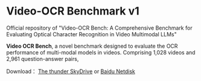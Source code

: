 # Video-OCR Benchmark v1

Official repository of "Video-OCR Bench: A Comprehensive Benchmark for Evaluating Optical Character Recognition in Video Multimodal LLMs"

**Video OCR Bench**, a novel benchmark designed to evaluate the OCR performance of multi-modal models in videos. Comprising 1,028 videos and 2,961 question-answer pairs, 

Download： [The thunder SkyDrive](https://pan.xunlei.com/s/VODLlDIq_iJCO4ol84e2t3_3A1?pwd=zjnc#) or [Baidu Netdisk](https://pan.baidu.com/s/1g56idSRa0afZiNCkg7dB9A?pwd=pyu5)